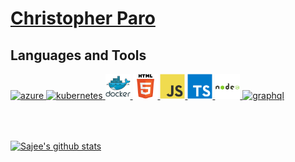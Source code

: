 # [Christopher Paro](https://www.linkedin.com/in/christopher-paro-47671a5b/)

<!-- ### I enjoy finding solutions that solve complex problems. Every solution has a problem! wait... 🤔

- 👨‍💻 Currently architecting systems that will help us find homes quicker and easier!
- 🏡 8+ years working in real estate tech
- 📚 Learning new things every day is my passion

<br />
<br /> -->

## Languages and Tools

<p align="left">
	<a href="https://azure.microsoft.com/en-in/" target="_blank" rel="noreferrer">
		<img
			src="https://www.vectorlogo.zone/logos/microsoft_azure/microsoft_azure-icon.svg"
			alt="azure"
			width="40"
			height="40"
		/>
	</a>
  <a href="https://kubernetes.io" target="_blank" rel="noreferrer">
		<img
			src="https://www.vectorlogo.zone/logos/kubernetes/kubernetes-icon.svg"
			alt="kubernetes"
			width="40"
			height="40"
		/>
	</a>
	<a href="https://www.docker.com/" target="_blank" rel="noreferrer">
		<img
			src="https://raw.githubusercontent.com/devicons/devicon/master/icons/docker/docker-original-wordmark.svg"
			alt="docker"
			width="40"
			height="40"
		/>
	</a>
  <a href="https://www.w3.org/html/" target="_blank" rel="noreferrer">
		<img
			src="https://raw.githubusercontent.com/devicons/devicon/master/icons/html5/html5-original-wordmark.svg"
			alt="html5"
			width="40"
			height="40"
		/>
	</a>
  <a
		href="https://developer.mozilla.org/en-US/docs/Web/JavaScript"
		target="_blank"
		rel="noreferrer"
	>
		<img
			src="https://raw.githubusercontent.com/devicons/devicon/master/icons/javascript/javascript-original.svg"
			alt="javascript"
			width="40"
			height="40"
		/>
	</a>
  <a href="https://www.typescriptlang.org/" target="_blank" rel="noreferrer">
		<img
			src="https://raw.githubusercontent.com/devicons/devicon/master/icons/typescript/typescript-original.svg"
			alt="typescript"
			width="40"
			height="40"
		/>
	</a>
	<a href="https://nodejs.org" target="_blank" rel="noreferrer">
		<img
			src="https://raw.githubusercontent.com/devicons/devicon/master/icons/nodejs/nodejs-original-wordmark.svg"
			alt="nodejs"
			width="40"
			height="40"
		/>
	</a>
	<a href="https://graphql.org" target="_blank" rel="noreferrer">
		<img
			src="https://www.vectorlogo.zone/logos/graphql/graphql-icon.svg"
			alt="graphql"
			width="40"
			height="40"
		/>
	</a>
</p>


<br />
<br />

<a href="https://github.com/ChristopherParo/ChristopherParo"><img align="center" src="https://github-readme-stats.vercel.app/api?username=christopherparo&show_icons=true&include_all_commits=true&count_private=true&theme=dracula&hide_border=true&hide=stars,prs,contribs" alt="Sajee's github stats" /></a>

